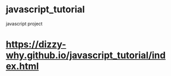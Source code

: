 # javascript_tutorial
javascript project

#  https://dizzy-why.github.io/javascript_tutorial/index.html
